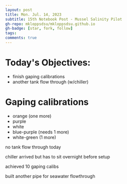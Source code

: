 ```yaml
---
layout: post
title: Mon. Jul. 14, 2023
subtitle: 15th Notebook Post - Mussel Salinity Pilot
gh-repo: mkloppsdsu/mkloppsdsu.github.io
gh-badge: [star, fork, follow]
tags:
comments: true
---
```


# Today's Objectives:
- finish gaping calibrations
- another tank flow through (w/chiller)

# Gaping calibrations
- orange (one more)
- purple
- white
- blue-purple (needs 1 more)
- white-green (1 more)

no tank flow through today

chiller arrived but has to sit overnight before setup

achieved 10 gaping calibs

built another pipe for seawater flowthrough
